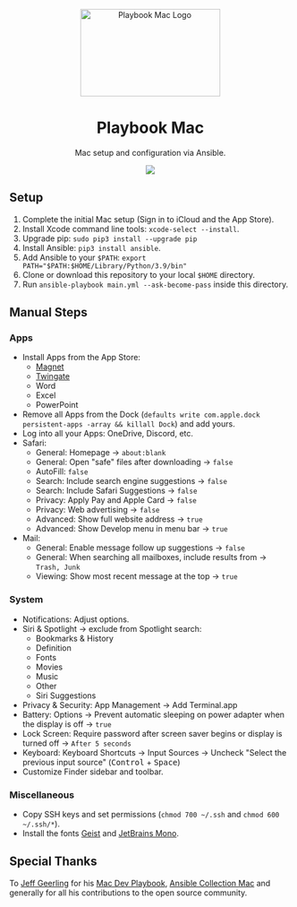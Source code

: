 <p align="center">
  <img src="https://github.com/timschneiderxyz/playbook-mac/blob/main/playbook-mac.png" width="250" height="156" alt="Playbook Mac Logo">
</p>

<h1 align="center">Playbook Mac</h1>

<p align="center">
  Mac setup and configuration via Ansible.
</p>

<p align="center">
  <a aria-label="License" href="https://github.com/timschneiderxyz/playbook-mac/blob/main/LICENSE">
    <img src="https://img.shields.io/badge/license-mit-689d6a?style=for-the-badge&labelColor=000000">
  </a>
</p>

## Setup

1. Complete the initial Mac setup (Sign in to iCloud and the App Store).
2. Install Xcode command line tools: `xcode-select --install`.
3. Upgrade pip: `sudo pip3 install --upgrade pip`
4. Install Ansible: `pip3 install ansible`.
5. Add Ansible to your `$PATH`: `export PATH="$PATH:$HOME/Library/Python/3.9/bin"`
6. Clone or download this repository to your local `$HOME` directory.
7. Run `ansible-playbook main.yml --ask-become-pass` inside this directory.

## Manual Steps

### Apps

- Install Apps from the App Store:
  - [Magnet](https://magnet.crowdcafe.com/)
  - [Twingate](https://www.twingate.com/) 
  - Word
  - Excel
  - PowerPoint
- Remove all Apps from the Dock (`defaults write com.apple.dock persistent-apps -array && killall Dock`) and add yours.
- Log into all your Apps: OneDrive, Discord, etc.
- Safari:
  - General: Homepage → `about:blank`
  - General: Open "safe" files after downloading → `false`
  - AutoFill: `false`
  - Search: Include search engine suggestions → `false`
  - Search: Include Safari Suggestions → `false`
  - Privacy: Apply Pay and Apple Card → `false`
  - Privacy: Web advertising → `false`
  - Advanced: Show full website address → `true`
  - Advanced: Show Develop menu in menu bar → `true`
- Mail:
  - General: Enable message follow up suggestions → `false`
  - General: When searching all mailboxes, include results from → `Trash, Junk`
  - Viewing: Show most recent message at the top → `true`

### System

- Notifications: Adjust options.
- Siri & Spotlight → exclude from Spotlight search:
  - Bookmarks & History
  - Definition
  - Fonts
  - Movies
  - Music
  - Other
  - Siri Suggestions
- Privacy & Security: App Management → Add Terminal.app
- Battery: Options → Prevent automatic sleeping on power adapter when the display is off → `true`
- Lock Screen: Require password after screen saver begins or display is turned off → `After 5 seconds`
- Keyboard: Keyboard Shortcuts → Input Sources → Uncheck "Select the previous input source" (<kbd>Control</kbd> + <kbd>Space</kbd>)
- Customize Finder sidebar and toolbar.

### Miscellaneous

- Copy SSH keys and set permissions (`chmod 700 ~/.ssh` and `chmod 600 ~/.ssh/*`).
- Install the fonts [Geist](https://vercel.com/font) and [JetBrains Mono](https://www.jetbrains.com/de-de/lp/mono/).

## Special Thanks

To [Jeff Geerling](https://github.com/geerlingguy) for his [Mac Dev Playbook](https://github.com/geerlingguy/mac-dev-playbook), [Ansible Collection Mac](https://github.com/geerlingguy/ansible-collection-mac) and generally for all his contributions to the open source community.
